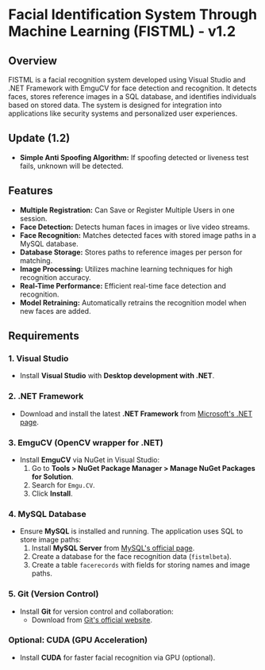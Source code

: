 # Facial Identification System Through Machine Learning (FISTML) - v1.2

## Overview

FISTML is a facial recognition system developed using Visual Studio and .NET Framework with EmguCV for face detection and recognition. It detects faces, stores reference images in a SQL database, and identifies individuals based on stored data. The system is designed for integration into applications like security systems and personalized user experiences.
## Update (1.2)
- **Simple Anti Spoofing Algorithm:** If spoofing detected or liveness test fails, unknown will be detected.
  
## Features
- **Multiple Registration:** Can Save or Register Multiple Users in one session.
- **Face Detection:** Detects human faces in images or live video streams.
- **Face Recognition:** Matches detected faces with stored image paths in a MySQL database.
- **Database Storage:** Stores paths to reference images per person for matching.
- **Image Processing:** Utilizes machine learning techniques for high recognition accuracy.
- **Real-Time Performance:** Efficient real-time face detection and recognition.
- **Model Retraining:** Automatically retrains the recognition model when new faces are added.

## Requirements

### 1. Visual Studio
- Install **Visual Studio** with **Desktop development with .NET**.

### 2. .NET Framework
- Download and install the latest **.NET Framework** from [Microsoft's .NET page](https://dotnet.microsoft.com/download).

### 3. EmguCV (OpenCV wrapper for .NET)
- Install **EmguCV** via NuGet in Visual Studio:
  1. Go to **Tools > NuGet Package Manager > Manage NuGet Packages for Solution**.
  2. Search for `Emgu.CV`.
  3. Click **Install**.

### 4. MySQL Database
- Ensure **MySQL** is installed and running. The application uses SQL to store image paths:
  1. Install **MySQL Server** from [MySQL's official page](https://dev.mysql.com/downloads/mysql/).
  2. Create a database for the face recognition data (`fistmlbeta`).
  3. Create a table `facerecords` with fields for storing names and image paths.

### 5. Git (Version Control)
- Install **Git** for version control and collaboration:
  - Download from [Git's official website](https://git-scm.com).

### Optional: CUDA (GPU Acceleration)
- Install **CUDA** for faster facial recognition via GPU (optional).

